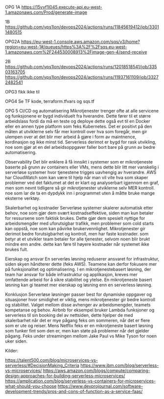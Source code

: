   OPG 1A
    https://15vvf1l045.execute-api.eu-west-1.amazonaws.com/Prod/generate-image

  1B
    https://github.com/yps1lon/devops2024/actions/runs/11845619412/job/33011480515

  OPG2A
https://eu-west-1.console.aws.amazon.com/sqs/v3/home?region=eu-west-1#/queues/https%3A%2F%2Fsqs.eu-west-1.amazonaws.com%2F244530008913%2Fimage-gen-4/send-receive

2B
https://github.com/yps1lon/devops2024/actions/runs/12018518541/job/33503163705
https://github.com/yps1lon/devops2024/actions/runs/11937161109/job/33272482541

OPG3
fikk ikke til

OPG4
Se TF kode, terraform.tfvars og sqs.tf

OPG 5
CI/CD og automatisering
Mikrotjenester trenger ofte at alle servicene og funksjonene er bygd individuelt fra hverandre. Dette fører til et større arbeidslass fordi da må en teste og deploye dette også evt til en Docker eller en annen type platform som feks Kubernetes. Det er positivt på den måten at utviklerne selv får mer kontroll over hva som foregår, men gir ulempen over at det blir mer arbeid å gjøre i form av maintnence, kordinasjon og ikke minst tid. Serverless derimot er bygd for rask utvikling, noe som gjør at en del arbeidsoppgaver faller bort bare på grunn av bedre automatisering.

Observability 
Det blir enklere å få innsikt i systemer som er mikrotjeneste baserte på grunn av containers eller VMs, mens dette blir litt mer vanskelig i serverløse systemer hvor tjenestene trigges uavhengig av hverandre. AWS har CloudWatch som kan være til hjelp når man vil vite hva som skaper problemer ved det faktumet at det er klart og analyserbart igjennom en graf, men som nevnt tidligere så gir mikrotjenester utviklerne selv MER kontroll. noe som lar de ta en dypdykk inn i programmet uten å måtte bruke mange eksterne verktøy.

Skalerbarhet og kostnader
Serverløse systemer skalerer automatisk etter behov, noe som gjør dem svært kostnadseffektive, siden man kun betaler for ressursene som faktisk brukes. Dette gjør dem spesielt nyttige for arbeidsmengder med uforutsigbar trafikk, men problemer som cold starts kan oppstå, noe som kan påvirke brukervennlighet. Mikrotjenester gir derimot bedre forutsigbarhet og kontroll, men har faste kostnader. som betyr at et utvikler team betaler for alle tjenester, selvom noen blir brukt mindre enn andre. dette kan føre til høyere kostnader når systemet ikke brukes fult.

Eierskap og ansvar
En serverløs løsning reduserer ansvaret for infrastruktur, siden skyen håndterer dette (feks AWS). Teamene kan derfor fokusere mer på  funksjonalitet og optimalisering. I en mikrotjenestebasert løsning, der team har ansvar for både infrastruktur og applikasjon, kreves mer omfattende arbeid for å sikre stabilitet og ytelse. En mikrotjeneste basert løsning kan gi teamet mer eierskap og løsning enn en serverless løsning.

Konklusjon
Serverløse løsninger passer best for dynamiske oppgaver og situasjoner hvor smidighet er viktig, mens mikrotjenester gir bedre kontroll og stabilitet. Valget mellom disse avhenger av arbeidsmengder, teamets kompetanse og behov. Airbnb for eksempel bruker Lambda funksjoner og serverless til sin booking del av nettsiden, dette hjelper de med skalerbarhet når det er mye pågang feks om sommeren, når det er flere som er ute og reiser. Mens Netflix feks er en mikrotjeneste basert løsning som funker fint som den er, men kan støte på problemer når det gjelder pågang. Feks under streamingen mellom Jake Paul vs Mike Tyson for noen uker siden.

Kilder:

https://talent500.com/blog/microservices-vs-serverless/#DecisionMaking_Criteria
https://www.ibm.com/blog/serverless-vs-microservices/
https://aws.amazon.com/blogs/compute/comparing-design-approaches-for-building-serverless-microservices/
https://amplication.com/blog/serverless-vs-containers-for-microservices-what-should-you-choose
https://www.devprojournal.com/software-development-trends/pros-and-cons-of-function-as-a-service-faas/

